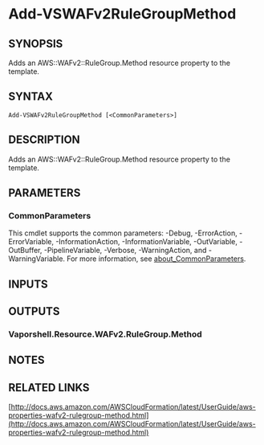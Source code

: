 # Add-VSWAFv2RuleGroupMethod

## SYNOPSIS
Adds an AWS::WAFv2::RuleGroup.Method resource property to the template.

## SYNTAX

```
Add-VSWAFv2RuleGroupMethod [<CommonParameters>]
```

## DESCRIPTION
Adds an AWS::WAFv2::RuleGroup.Method resource property to the template.

## PARAMETERS

### CommonParameters
This cmdlet supports the common parameters: -Debug, -ErrorAction, -ErrorVariable, -InformationAction, -InformationVariable, -OutVariable, -OutBuffer, -PipelineVariable, -Verbose, -WarningAction, and -WarningVariable. For more information, see [about_CommonParameters](http://go.microsoft.com/fwlink/?LinkID=113216).

## INPUTS

## OUTPUTS

### Vaporshell.Resource.WAFv2.RuleGroup.Method
## NOTES

## RELATED LINKS

[http://docs.aws.amazon.com/AWSCloudFormation/latest/UserGuide/aws-properties-wafv2-rulegroup-method.html](http://docs.aws.amazon.com/AWSCloudFormation/latest/UserGuide/aws-properties-wafv2-rulegroup-method.html)

